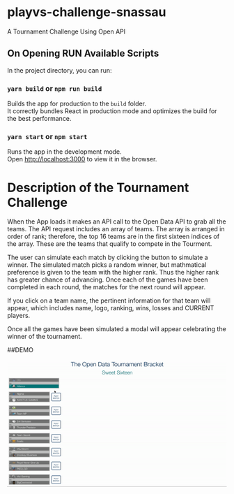 # playvs-challenge-snassau
A Tournament Challenge Using Open API


## On Opening RUN Available Scripts

In the project directory, you can run:

### `yarn build` or `npm run build`

Builds the app for production to the `build` folder.<br />
It correctly bundles React in production mode and optimizes the build for the best performance.

### `yarn start` or `npm start`

Runs the app in the development mode.<br />
Open [http://localhost:3000](http://localhost:3000) to view it in the browser.


# Description of the Tournament Challenge

When the App loads it makes an API call to the Open Data API to grab all the teams. The API request includes an array of teams. The array is arranged in order of rank; therefore, the top 16 teams are in the first sixteen indices of the array. These are the teams that qualify to compete in the Tourment. 

The user can simulate each match by clicking the button to simulate a winner. The simulated match picks a random winner, but mathmatical preference is given to the team with the higher rank. Thus the higher rank has greater chance of advancing. Once each of the games have been completed in each round, the matches for the next round will appear. 

If you click on a team name, the pertinent information for that team will appear, which includes name, logo, ranking, wins, losses and CURRENT players. 

Once all the games have been simulated a modal will appear celebrating the winner of the tournament.

##DEMO

![](tournament_challenge.gif)

